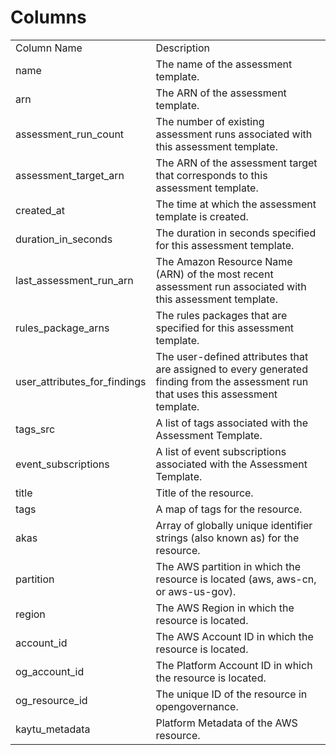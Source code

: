 # Columns  

<table>
	<tr><td>Column Name</td><td>Description</td></tr>
	<tr><td>name</td><td>The name of the assessment template.</td></tr>
	<tr><td>arn</td><td>The ARN of the assessment template.</td></tr>
	<tr><td>assessment_run_count</td><td>The number of existing assessment runs associated with this assessment template.</td></tr>
	<tr><td>assessment_target_arn</td><td>The ARN of the assessment target that corresponds to this assessment template.</td></tr>
	<tr><td>created_at</td><td>The time at which the assessment template is created.</td></tr>
	<tr><td>duration_in_seconds</td><td>The duration in seconds specified for this assessment template.</td></tr>
	<tr><td>last_assessment_run_arn</td><td>The Amazon Resource Name (ARN) of the most recent assessment run associated with this assessment template.</td></tr>
	<tr><td>rules_package_arns</td><td>The rules packages that are specified for this assessment template.</td></tr>
	<tr><td>user_attributes_for_findings</td><td>The user-defined attributes that are assigned to every generated finding from the assessment run that uses this assessment template.</td></tr>
	<tr><td>tags_src</td><td>A list of tags associated with the Assessment Template.</td></tr>
	<tr><td>event_subscriptions</td><td>A list of event subscriptions associated with the Assessment Template.</td></tr>
	<tr><td>title</td><td>Title of the resource.</td></tr>
	<tr><td>tags</td><td>A map of tags for the resource.</td></tr>
	<tr><td>akas</td><td>Array of globally unique identifier strings (also known as) for the resource.</td></tr>
	<tr><td>partition</td><td>The AWS partition in which the resource is located (aws, aws-cn, or aws-us-gov).</td></tr>
	<tr><td>region</td><td>The AWS Region in which the resource is located.</td></tr>
	<tr><td>account_id</td><td>The AWS Account ID in which the resource is located.</td></tr>
	<tr><td>og_account_id</td><td>The Platform Account ID in which the resource is located.</td></tr>
	<tr><td>og_resource_id</td><td>The unique ID of the resource in opengovernance.</td></tr>
	<tr><td>kaytu_metadata</td><td>Platform Metadata of the AWS resource.</td></tr>
</table>